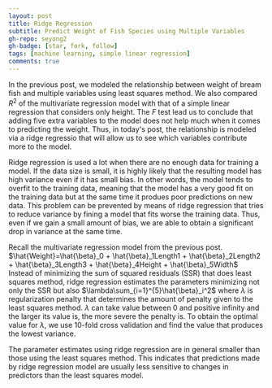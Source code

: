 ```yaml
---
layout: post
title: Ridge Regression 
subtitle: Predict Weight of Fish Species using Multiple Variables
gh-repo: seyong2
gh-badge: [star, fork, follow]
tags: [machine learning, simple linear regression]
comments: true
---
```


In the previous post, we modeled the relationship between weight of bream fish and multiple variables using least squares method. We also compared $R^2$ of the multivariate regression model with that of a simple linear regression that considers only height. The $F$ test lead us to conclude that adding five extra variables to the model does not help much when it comes to predicting the weight. Thus, in today's post, the relationship is modeled via a ridge regressio that will allow us to see which variables contribute more to the model. 

Ridge regression is used a lot when there are no enough data for training a model. If the data size is small, it is highly likely that the resulting model has high variance even if it has small bias. In other words, the model tends to overfit to the training data, meaning that the model has a very good fit on the training data but at the same time it produes poor predictions on new data. This problem can be prevented by means of ridge regression that tries to reduce variance by fining a model that fits worse the training data. Thus, even if we gain a small amount of bias, we are able to obtain a significant drop in variance at the same time.

Recall the multivariate regression model from the previous post.
$\hat{Weight}=\hat{\beta}_0 + \hat{\beta}_1Length1 + \hat{\beta}_2Length2 + \hat{\beta}_3Length3 + \hat{\beta}_4Height + \hat{\beta}_5Width$
Instead of minimizing the sum of squared residuals (SSR) that does least squares method, ridge regression estimates the parameters minimizing not only the SSR but also $\lambda\sum_{i=1}^{5}\hat{\beta}_i^2$ where $\lambda$ is regularization penalty that determines the amount of penalty given to the least squares method. $\lambda$ can take value between 0 and positive infinity and the larger its value is, the more severe the penalty is. To obtain the optimal value for $\lambda$, we use 10-fold cross validation and find the value that produces the lowest variance. 

The parameter estimates using ridge regression are in general smaller than those using the least squares method. This indicates that predictions made by ridge regression model are usually less sensitive to changes in predictors than the least squares model.
